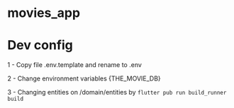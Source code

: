 # movies_app

# Dev config

1 - Copy file .env.template and rename to .env

2 - Change environment variables {THE_MOVIE_DB}

3 - Changing entities on /domain/entities by ``flutter pub run build_runner build ``